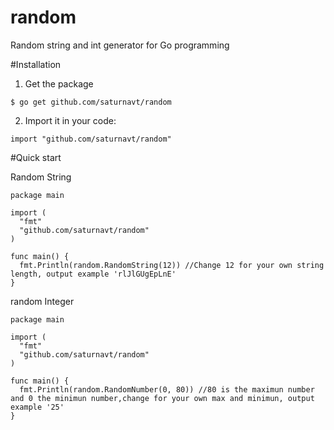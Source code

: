 # random
Random string and int generator for Go programming

#Installation
  1. Get the package
  
    $ go get github.com/saturnavt/random
    
  2. Import it in your code:
  
    import "github.com/saturnavt/random"

#Quick start

Random String

    package main

    import (
      "fmt"
      "github.com/saturnavt/random"
    )

    func main() {
      fmt.Println(random.RandomString(12)) //Change 12 for your own string length, output example 'rlJlGUgEpLnE'
    }
    
random Integer

    package main

    import (
      "fmt"
      "github.com/saturnavt/random"
    )

    func main() {
      fmt.Println(random.RandomNumber(0, 80)) //80 is the maximun number and 0 the minimun number,change for your own max and minimun, output example '25'
    }
